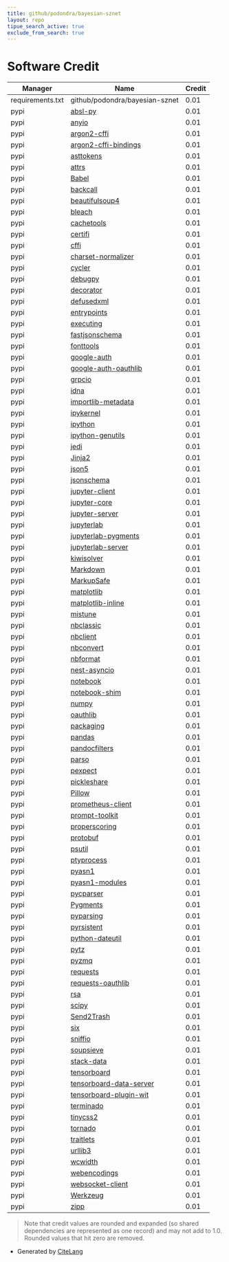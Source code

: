 ```yaml
---
title: github/podondra/bayesian-sznet
layout: repo
tipue_search_active: true
exclude_from_search: true
---
```

# Software Credit

|Manager|Name|Credit|
|-------|----|------|
|requirements.txt|github/podondra/bayesian-sznet|0.01|
|pypi|[absl-py](https://github.com/abseil/abseil-py)|0.01|
|pypi|[anyio](https://pypi.org/project/anyio)|0.01|
|pypi|[argon2-cffi](https://pypi.org/project/argon2-cffi)|0.01|
|pypi|[argon2-cffi-bindings](https://pypi.org/project/argon2-cffi-bindings)|0.01|
|pypi|[asttokens](https://pypi.org/project/asttokens)|0.01|
|pypi|[attrs](https://pypi.org/project/attrs)|0.01|
|pypi|[Babel](https://pypi.org/project/Babel)|0.01|
|pypi|[backcall](https://pypi.org/project/backcall)|0.01|
|pypi|[beautifulsoup4](https://pypi.org/project/beautifulsoup4)|0.01|
|pypi|[bleach](https://pypi.org/project/bleach)|0.01|
|pypi|[cachetools](https://pypi.org/project/cachetools)|0.01|
|pypi|[certifi](https://pypi.org/project/certifi)|0.01|
|pypi|[cffi](https://pypi.org/project/cffi)|0.01|
|pypi|[charset-normalizer](https://pypi.org/project/charset-normalizer)|0.01|
|pypi|[cycler](https://pypi.org/project/cycler)|0.01|
|pypi|[debugpy](https://pypi.org/project/debugpy)|0.01|
|pypi|[decorator](https://pypi.org/project/decorator)|0.01|
|pypi|[defusedxml](https://pypi.org/project/defusedxml)|0.01|
|pypi|[entrypoints](https://pypi.org/project/entrypoints)|0.01|
|pypi|[executing](https://pypi.org/project/executing)|0.01|
|pypi|[fastjsonschema](https://pypi.org/project/fastjsonschema)|0.01|
|pypi|[fonttools](https://pypi.org/project/fonttools)|0.01|
|pypi|[google-auth](https://pypi.org/project/google-auth)|0.01|
|pypi|[google-auth-oauthlib](https://pypi.org/project/google-auth-oauthlib)|0.01|
|pypi|[grpcio](https://pypi.org/project/grpcio)|0.01|
|pypi|[idna](https://pypi.org/project/idna)|0.01|
|pypi|[importlib-metadata](https://pypi.org/project/importlib-metadata)|0.01|
|pypi|[ipykernel](https://pypi.org/project/ipykernel)|0.01|
|pypi|[ipython](https://pypi.org/project/ipython)|0.01|
|pypi|[ipython-genutils](https://pypi.org/project/ipython-genutils)|0.01|
|pypi|[jedi](https://pypi.org/project/jedi)|0.01|
|pypi|[Jinja2](https://pypi.org/project/Jinja2)|0.01|
|pypi|[json5](https://pypi.org/project/json5)|0.01|
|pypi|[jsonschema](https://pypi.org/project/jsonschema)|0.01|
|pypi|[jupyter-client](https://pypi.org/project/jupyter-client)|0.01|
|pypi|[jupyter-core](https://pypi.org/project/jupyter-core)|0.01|
|pypi|[jupyter-server](https://pypi.org/project/jupyter-server)|0.01|
|pypi|[jupyterlab](https://pypi.org/project/jupyterlab)|0.01|
|pypi|[jupyterlab-pygments](https://pypi.org/project/jupyterlab-pygments)|0.01|
|pypi|[jupyterlab-server](https://pypi.org/project/jupyterlab-server)|0.01|
|pypi|[kiwisolver](https://pypi.org/project/kiwisolver)|0.01|
|pypi|[Markdown](https://pypi.org/project/Markdown)|0.01|
|pypi|[MarkupSafe](https://pypi.org/project/MarkupSafe)|0.01|
|pypi|[matplotlib](https://pypi.org/project/matplotlib)|0.01|
|pypi|[matplotlib-inline](https://pypi.org/project/matplotlib-inline)|0.01|
|pypi|[mistune](https://pypi.org/project/mistune)|0.01|
|pypi|[nbclassic](https://pypi.org/project/nbclassic)|0.01|
|pypi|[nbclient](https://pypi.org/project/nbclient)|0.01|
|pypi|[nbconvert](https://pypi.org/project/nbconvert)|0.01|
|pypi|[nbformat](https://pypi.org/project/nbformat)|0.01|
|pypi|[nest-asyncio](https://pypi.org/project/nest-asyncio)|0.01|
|pypi|[notebook](https://pypi.org/project/notebook)|0.01|
|pypi|[notebook-shim](https://pypi.org/project/notebook-shim)|0.01|
|pypi|[numpy](https://pypi.org/project/numpy)|0.01|
|pypi|[oauthlib](https://pypi.org/project/oauthlib)|0.01|
|pypi|[packaging](https://pypi.org/project/packaging)|0.01|
|pypi|[pandas](https://pypi.org/project/pandas)|0.01|
|pypi|[pandocfilters](https://pypi.org/project/pandocfilters)|0.01|
|pypi|[parso](https://pypi.org/project/parso)|0.01|
|pypi|[pexpect](https://pypi.org/project/pexpect)|0.01|
|pypi|[pickleshare](https://pypi.org/project/pickleshare)|0.01|
|pypi|[Pillow](https://pypi.org/project/Pillow)|0.01|
|pypi|[prometheus-client](https://pypi.org/project/prometheus-client)|0.01|
|pypi|[prompt-toolkit](https://pypi.org/project/prompt-toolkit)|0.01|
|pypi|[properscoring](https://pypi.org/project/properscoring)|0.01|
|pypi|[protobuf](https://pypi.org/project/protobuf)|0.01|
|pypi|[psutil](https://pypi.org/project/psutil)|0.01|
|pypi|[ptyprocess](https://pypi.org/project/ptyprocess)|0.01|
|pypi|[pyasn1](https://pypi.org/project/pyasn1)|0.01|
|pypi|[pyasn1-modules](https://pypi.org/project/pyasn1-modules)|0.01|
|pypi|[pycparser](https://pypi.org/project/pycparser)|0.01|
|pypi|[Pygments](https://pypi.org/project/Pygments)|0.01|
|pypi|[pyparsing](https://pypi.org/project/pyparsing)|0.01|
|pypi|[pyrsistent](https://pypi.org/project/pyrsistent)|0.01|
|pypi|[python-dateutil](https://pypi.org/project/python-dateutil)|0.01|
|pypi|[pytz](https://pypi.org/project/pytz)|0.01|
|pypi|[pyzmq](https://pypi.org/project/pyzmq)|0.01|
|pypi|[requests](https://pypi.org/project/requests)|0.01|
|pypi|[requests-oauthlib](https://pypi.org/project/requests-oauthlib)|0.01|
|pypi|[rsa](https://pypi.org/project/rsa)|0.01|
|pypi|[scipy](https://pypi.org/project/scipy)|0.01|
|pypi|[Send2Trash](https://pypi.org/project/Send2Trash)|0.01|
|pypi|[six](https://pypi.org/project/six)|0.01|
|pypi|[sniffio](https://pypi.org/project/sniffio)|0.01|
|pypi|[soupsieve](https://pypi.org/project/soupsieve)|0.01|
|pypi|[stack-data](https://pypi.org/project/stack-data)|0.01|
|pypi|[tensorboard](https://pypi.org/project/tensorboard)|0.01|
|pypi|[tensorboard-data-server](https://pypi.org/project/tensorboard-data-server)|0.01|
|pypi|[tensorboard-plugin-wit](https://pypi.org/project/tensorboard-plugin-wit)|0.01|
|pypi|[terminado](https://pypi.org/project/terminado)|0.01|
|pypi|[tinycss2](https://pypi.org/project/tinycss2)|0.01|
|pypi|[tornado](https://pypi.org/project/tornado)|0.01|
|pypi|[traitlets](https://pypi.org/project/traitlets)|0.01|
|pypi|[urllib3](https://pypi.org/project/urllib3)|0.01|
|pypi|[wcwidth](https://pypi.org/project/wcwidth)|0.01|
|pypi|[webencodings](https://pypi.org/project/webencodings)|0.01|
|pypi|[websocket-client](https://pypi.org/project/websocket-client)|0.01|
|pypi|[Werkzeug](https://pypi.org/project/Werkzeug)|0.01|
|pypi|[zipp](https://pypi.org/project/zipp)|0.01|


> Note that credit values are rounded and expanded (so shared dependencies are represented as one record) and may not add to 1.0. Rounded values that hit zero are removed.


- Generated by [CiteLang](https://github.com/vsoch/citelang)
